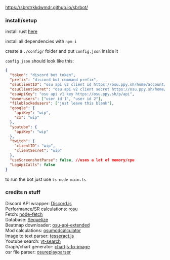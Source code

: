 https://sbrstrkkdwmdr.github.io/sbrbot/

### install/setup

install rust [here](https://www.rust-lang.org/tools/install)

install all dependencies with `npm i`

create a `./config/` folder and put `config.json` inside it

`config.json` should look like this:

```json
{
  "token": "discord bot token",
  "prefix": "discord bot command prefix",
  "osuClientID": "osu api v2 client id https://osu.ppy.sh/home/account/edit#oauth",
  "osuClientSecret": "osu api v2 client secret https://osu.ppy.sh/home/account/edit#oauth",
  "osuApiKey": "osu api v1 key https://osu.ppy.sh/p/api",
  "ownerusers": ["user id 1", "user id 2"],
  "fileblockedusers": ["just leave this blank"],
  "google": {
    "apiKey": "wip",
    "cx": "wip"
  },
  "youtube": {
    "apiKey": "wip"
  },
  "twitch": {
    "clientID": "wip",
    "clientSecret": "wip"
  },
  "useScreenshotParse": false, //uses a lot of memory/cpu
  "LogApiCalls": false
}
```

to run the bot just use `ts-node main.ts`

### credits n stuff

Discord API wrapper: [Discord.js](discord.js.org/)</br>
Performance/SR calculations: [rosu](https://github.com/MaxOhn/rosu-pp-js)</br>
Fetch: [node-fetch](https://www.npmjs.com/package/node-fetch)</br>
Database: [Sequelize](https://www.npmjs.com/package/sequelize)</br>
Beatmap downloader: [osu-api-extended](https://github.com/cyperdark/osu-api-extended)</br>
Mod calculations: [osumodcalculator](https://www.npmjs.com/package/osumodcalculator)</br>
Image to text parser: [tesseract.js](https://github.com/naptha/tesseract.js)</br>
Youtube search: [yt-search](https://www.npmjs.com/package/yt-search)</br>
Graph/chart generator: [chartjs-to-image](https://www.npmjs.com/package/chartjs-to-image)</br>
osr file parser: [osureplayparser](https://www.npmjs.com/package/osureplayparser)</br>